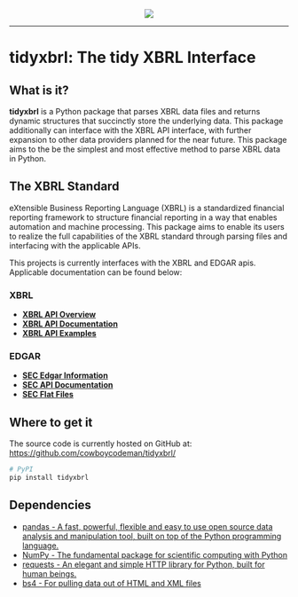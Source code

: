 <div align="center">
  <img src="https://www.xbrl.org/wp-content/themes/xbrl/images/logoHeader.png"><br>
</div>

-----------------

# tidyxbrl: The tidy XBRL Interface

## What is it?

**tidyxbrl** is a Python package that parses XBRL data files and returns dynamic structures that succinctly store the underlying data. This package additionally can interface with the XBRL API interface, with further expansion to other data providers planned for the near future. This package aims to the be the simplest and most effective method to parse XBRL data in Python.

## The XBRL Standard
eXtensible Business Reporting Language (XBRL) is a standardized financial reporting framework to structure financial reporting in a way that enables automation and machine processing. This package aims to enable its users to realize the full capabilities of the XBRL standard through parsing files and interfacing with the applicable APIs.

This projects is currently interfaces with the XBRL and EDGAR apis. Applicable documentation can be found below:
### XBRL
  - [**XBRL API Overview**][xbrl-api-url]
  - [**XBRL API Documentation**][xbrl-documentation-url]
  - [**XBRL API Examples**][xbrl-example-url]

### EDGAR
  - [**SEC Edgar Information**][sec-edgar-data-url]
  - [**SEC API Documentation**][sec-api-documentation-url]
  - [**SEC Flat Files**][sec-flatfiles-url]
  
  [xbrl-api-url]: https://xbrl.us/home/use/xbrl-api/
  [xbrl-documentation-url]: http://files.xbrl.us/documents/XBRL-API-V1.4.pdf
  [xbrl-example-url]: https://xbrlus.github.io/xbrl-api/#/document/getDocumentInfo
  [sec-edgar-data-url]: https://www.sec.gov/os/accessing-edgar-data
  [sec-api-documentation-url]: https://www.sec.gov/edgar/sec-api-documentation
  [sec-flatfiles-url]: https://www.sec.gov/Archives/edgar/full-index/

## Where to get it
The source code is currently hosted on GitHub at:
https://github.com/cowboycodeman/tidyxbrl/

```sh
# PyPI
pip install tidyxbrl
```

## Dependencies
- [pandas - A fast, powerful, flexible and easy to use open source data analysis and manipulation tool, built on top of the Python programming language.](https://pandas.pydata.org/)
- [NumPy - The fundamental package for scientific computing with Python](https://www.numpy.org)
- [requests - An elegant and simple HTTP library for Python, built for human beings.](https://docs.python-requests.org/en/master/)
- [bs4 - For pulling data out of HTML and XML files](https://www.crummy.com/software/BeautifulSoup/bs4/doc/)
